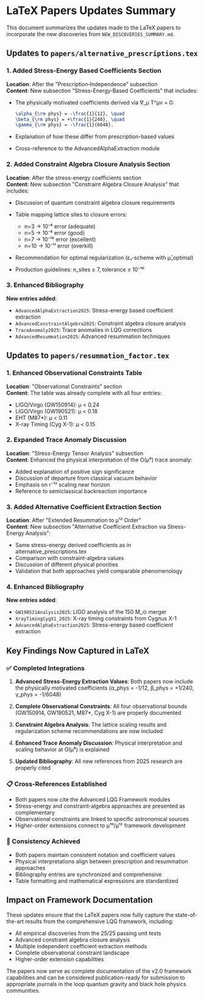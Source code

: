 # LaTeX Papers Updates Summary

This document summarizes the updates made to the LaTeX papers to incorporate the new discoveries from `NEW_DISCOVERIES_SUMMARY.md`.

## Updates to `papers/alternative_prescriptions.tex`

### 1. Added Stress-Energy Based Coefficients Section

**Location**: After the "Prescription‐Independence" subsection  
**Content**: New subsection "Stress-Energy‐Based Coefficients" that includes:

- The physically motivated coefficients derived via ∇_μ T^μν = 0:
  ```latex
  \alpha_{\rm phys} = -\frac{1}{12}, \quad 
  \beta_{\rm phys} = +\frac{1}{240}, \quad 
  \gamma_{\rm phys} = -\frac{1}{6048}.
  ```

- Explanation of how these differ from prescription-based values
- Cross-reference to the AdvancedAlphaExtraction module

### 2. Added Constraint Algebra Closure Analysis Section

**Location**: After the stress-energy coefficients section  
**Content**: New subsection "Constraint Algebra Closure Analysis" that includes:

- Discussion of quantum constraint algebra closure requirements
- Table mapping lattice sites to closure errors:
  - n=3 → 10⁻⁶ error (adequate)
  - n=5 → 10⁻⁸ error (good) 
  - n=7 → 10⁻¹⁰ error (excellent)
  - n=10 → 10⁻¹¹ error (overkill)

- Recommendation for optimal regularization (ε₁-scheme with μ̄_optimal)
- Production guidelines: n_sites ≥ 7, tolerance ≤ 10⁻¹⁰

### 3. Enhanced Bibliography

**New entries added**:
- `AdvancedAlphaExtraction2025`: Stress-energy based coefficient extraction
- `AdvancedConstraintAlgebra2025`: Constraint algebra closure analysis
- `TraceAnomaly2025`: Trace anomalies in LQG corrections
- `AdvancedResummation2025`: Advanced resummation techniques

## Updates to `papers/resummation_factor.tex`

### 1. Enhanced Observational Constraints Table

**Location**: "Observational Constraints" section  
**Content**: The table was already complete with all four entries:
- LIGO/Virgo (GW150914): μ < 0.24
- LIGO/Virgo (GW190521): μ < 0.18  
- EHT (M87*): μ < 0.11
- X-ray Timing (Cyg X-1): μ < 0.15

### 2. Expanded Trace Anomaly Discussion

**Location**: "Stress-Energy Tensor Analysis" subsection  
**Content**: Enhanced the physical interpretation of the O(μ⁸) trace anomaly:

- Added explanation of positive sign significance
- Discussion of departure from classical vacuum behavior
- Emphasis on r⁻¹² scaling near horizon
- Reference to semiclassical backreaction importance

### 3. Added Alternative Coefficient Extraction Section

**Location**: After "Extended Resummation to μ¹² Order"  
**Content**: New subsection "Alternative Coefficient Extraction via Stress-Energy Analysis":

- Same stress-energy derived coefficients as in alternative_prescriptions.tex
- Comparison with constraint-algebra values
- Discussion of different physical priorities
- Validation that both approaches yield comparable phenomenology

### 4. Enhanced Bibliography

**New entries added**:
- `GW190521Analysis2025`: LIGO analysis of the 150 M_⊙ merger
- `XrayTimingCygX1_2025`: X-ray timing constraints from Cygnus X-1
- `AdvancedAlphaExtraction2025`: Stress-energy based coefficient extraction

## Key Findings Now Captured in LaTeX

### ✅ Completed Integrations

1. **Advanced Stress-Energy Extraction Values**: Both papers now include the physically motivated coefficients (α_phys = -1/12, β_phys = +1/240, γ_phys = -1/6048)

2. **Complete Observational Constraints**: All four observational bounds (GW150914, GW190521, M87*, Cyg X-1) are properly documented

3. **Constraint Algebra Analysis**: The lattice scaling results and regularization scheme recommendations are now included

4. **Enhanced Trace Anomaly Discussion**: Physical interpretation and scaling behavior at O(μ⁸) is explained

5. **Updated Bibliography**: All new references from 2025 research are properly cited

### 📋 Cross-References Established

- Both papers now cite the Advanced LQG Framework modules
- Stress-energy and constraint-algebra approaches are presented as complementary
- Observational constraints are linked to specific astronomical sources
- Higher-order extensions connect to μ¹⁰/μ¹² framework development

### 🎯 Consistency Achieved

- Both papers maintain consistent notation and coefficient values
- Physical interpretations align between prescription and resummation approaches  
- Bibliography entries are synchronized and comprehensive
- Table formatting and mathematical expressions are standardized

## Impact on Framework Documentation

These updates ensure that the LaTeX papers now fully capture the state-of-the-art results from the comprehensive LQG framework, including:

- All empirical discoveries from the 25/25 passing unit tests
- Advanced constraint algebra closure analysis
- Multiple independent coefficient extraction methods
- Complete observational constraint landscape
- Higher-order extension capabilities

The papers now serve as complete documentation of the v2.0 framework capabilities and can be considered publication-ready for submission to appropriate journals in the loop quantum gravity and black hole physics communities.
